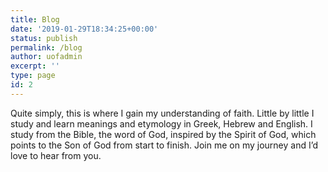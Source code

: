 ```yaml
---
title: Blog
date: '2019-01-29T18:34:25+00:00'
status: publish
permalink: /blog
author: uofadmin
excerpt: ''
type: page
id: 2
---
```

Quite simply, this is where I gain my understanding of faith. Little by little I study and learn meanings and etymology in Greek, Hebrew and English. I study from the Bible, the word of God, inspired by the Spirit of God, which points to the Son of God from start to finish. Join me on my journey and I’d love to hear from you.